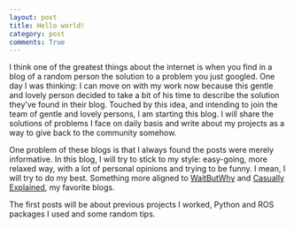 ```yaml
---
layout: post
title: Hello world!
category: post
comments: True
---
```


I think one of the greatest things about the internet is when you find in a blog of a random person the solution to a problem you just googled. One day I was thinking: I can move on with my work now because this gentle and lovely person decided to take a bit of his time to describe the solution they’ve found in their blog. Touched by this idea, and intending to join the team of gentle and lovely persons, I am starting this blog. I will share the solutions of problems I face on daily basis and write about my projects as a way to give back to the community somehow.

One problem of these blogs is that I always found the posts were merely informative. In this blog, I will try to stick to my style: easy-going, more relaxed way, with a lot of personal opinions and trying to be funny. I mean, I will try to do my best. Something more aligned to [WaitButWhy](https://waitbutwhy.com/) and [Casually Explained](https://www.youtube.com/channel/UCr3cBLTYmIK9kY0F_OdFWFQ), my favorite blogs.

The first posts will be about previous projects I worked, Python and ROS packages I used and some random tips.
